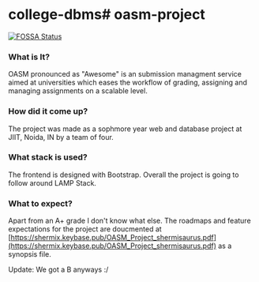 # college-dbms# oasm-project

[![FOSSA Status](https://app.fossa.com/api/projects/git%2Bgithub.com%2Fshermix%2Foasm-project.svg?type=shield)](https://app.fossa.com/projects/git%2Bgithub.com%2Fshermix%2Foasm-project?ref=badge_shield)

### What is It?
OASM pronounced as "Awesome"  is an submission managment service aimed at universities which eases the  workflow of grading, assigning and managing assignments on a scalable level.

### How did it come up?
The project was made as a sophmore year web and database project at JIIT, Noida, IN by a team of four.

### What stack is used?
The frontend is designed with Bootstrap. Overall the project is going to follow around LAMP Stack.

### What to expect?
Apart from an A+ grade I don't know what else. The roadmaps and feature expectations for the project are doucmented at [https://shermix.keybase.pub/OASM_Project_shermisaurus.pdf](https://shermix.keybase.pub/OASM_Project_shermisaurus.pdf) as a synopsis file.

Update: We got a B anyways :/
